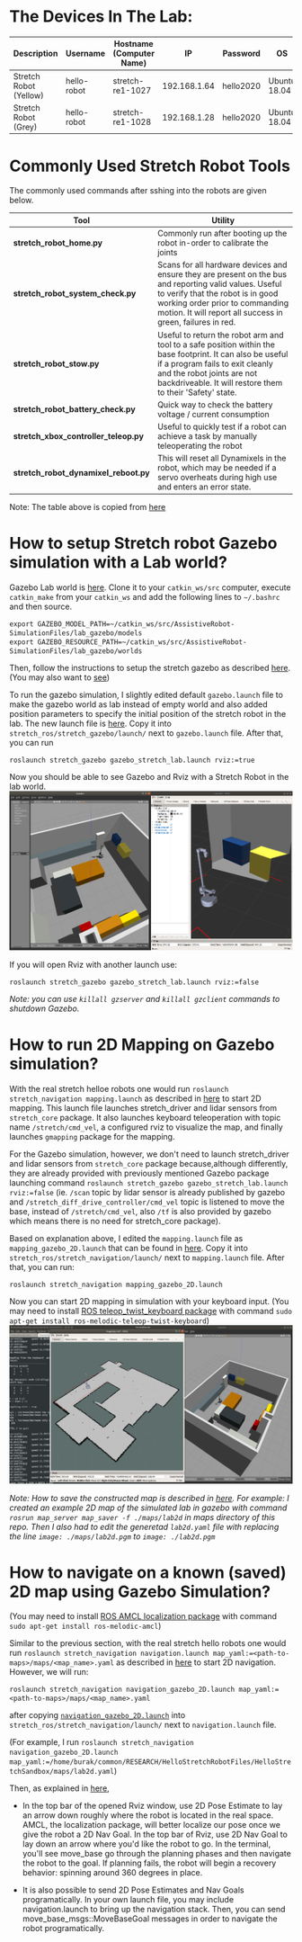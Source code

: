 # The Devices In The Lab:

| Description             | Username       | Hostname (Computer Name) | IP            | Password  | OS           | ROS     |
| ---                     | ---            | ---                      | ---           | ---       | ---          | ---     |
| Stretch Robot (Yellow)    | hello-robot    | stretch-re1-1027         | 192.168.1.64  | hello2020 | Ubuntu 18.04 | Melodic |
| Stretch Robot (Grey)  | hello-robot    | stretch-re1-1028         | 192.168.1.28 | hello2020 | Ubuntu 18.04 | Melodic |

# Commonly Used Stretch Robot Tools

The commonly used commands after sshing into the robots are given below.


| **Tool**                              | **Utility**                                                  |
| ------------------------------------- | ------------------------------------------------------------ |
| **stretch_robot_home.py**             | Commonly run after booting up the robot in-order to calibrate the joints |
| **stretch_robot_system_check.py**     | Scans for all hardware devices and ensure they are present on the bus and reporting valid values. Useful to verify that the robot is in good working order prior to commanding motion. It will report all success in green, failures in red. |
| **stretch_robot_stow.py**             | Useful to return the robot arm and tool to a safe position within the base footprint. It can also be useful if a program fails to exit cleanly and the robot joints are not backdriveable. It will restore them to their 'Safety' state. |
| **stretch_robot_battery_check.py**    | Quick way to check the battery voltage / current consumption |
| **stretch_xbox_controller_teleop.py** | Useful to quickly test if a robot can achieve a task by manually teleoperating the robot |
| **stretch_robot_dynamixel_reboot.py** | This will reset all Dynamixels in the robot, which may be needed if a servo overheats during high use and enters an error state. |

Note: The table above is copied from [here](https://github.com/hello-robot/stretch_body/blob/master/docs/stretch_body_guide.md#commonly-used-tools) 

# How to setup Stretch robot Gazebo simulation with a Lab world?

Gazebo Lab world is [here](https://github.com/burakaksoy/AssistiveRobot-SimulationFiles). Clone it to your `catkin_ws/src` computer, execute `catkin_make` from your `catkin_ws` and add the following lines to `~/.bashrc` and then source.
```
export GAZEBO_MODEL_PATH=~/catkin_ws/src/AssistiveRobot-SimulationFiles/lab_gazebo/models
export GAZEBO_RESOURCE_PATH=~/catkin_ws/src/AssistiveRobot-SimulationFiles/lab_gazebo/worlds
```

Then, follow the instructions to setup the stretch gazebo as described [here](https://github.com/hello-robot/stretch_ros/blob/master/stretch_gazebo/README.md#setup). (You may also want to [see](https://docs.hello-robot.com/untethered_operation/#visualizing-remotely-with-rviz))

To run the gazebo simulation, I slightly edited default `gazebo.launch` file to make the gazebo world as lab instead of empty world and also added position parameters to specify the initial position of the stretch robot in the lab. The new launch file is [here](https://github.com/burakaksoy/HelloStretchSandbox/blob/main/gazebo_stretch_lab.launch). Copy it into `stretch_ros/stretch_gazebo/launch/` next to `gazebo.launch` file. After that, you can run

```
roslaunch stretch_gazebo gazebo_stretch_lab.launch rviz:=true
```
Now you should be able to see Gazebo and Rviz with a Stretch Robot in the lab world.
![stretch_gazebo_in_lab](https://github.com/burakaksoy/HelloStretchSandbox/blob/main/.images/stretch_gazebo_in_lab.png?raw=true)

If you will open Rviz with another launch use:
```
roslaunch stretch_gazebo gazebo_stretch_lab.launch rviz:=false
```

*Note: you can use `killall gzserver` and `killall gzclient` commands to shutdown Gazebo.*

# How to run 2D Mapping on Gazebo simulation?

With the real stretch helloe robots one would run `roslaunch stretch_navigation mapping.launch` as described in [here](https://github.com/hello-robot/stretch_ros/tree/master/stretch_navigation#readme) to start 2D mapping. This launch file launches stretch_driver and lidar sensors from `stretch_core` package. It also launches keyboard teleoperation with topic name `/stretch/cmd_vel`, a configured rviz to visualize the map, and finally launches `gmapping` package for the mapping. 

For the Gazebo simulation, however, we don't need to launch stretch_driver and lidar sensors from `stretch_core` package because,although differently, they are already provided with previously mentioned Gazebo package launching command `roslaunch stretch_gazebo gazebo_stretch_lab.launch rviz:=false` (ie. `/scan` topic by lidar sensor is already published by gazebo and `/stretch_diff_drive_controller/cmd_vel` topic is listened to move the base, instead of `/stretch/cmd_vel`, also `/tf` is also provided by gazebo which means there is no need for stretch_core package). 

Based on explanation above, I edited the `mapping.launch` file as `mapping_gazebo_2D.launch` that can be found in [here](https://github.com/burakaksoy/HelloStretchSandbox/blob/main/mapping_gazebo_2D.launch). Copy it into `stretch_ros/stretch_navigation/launch/` next to `mapping.launch` file. After that, you can run:
```
roslaunch stretch_navigation mapping_gazebo_2D.launch
```
Now you can start 2D mapping in simulation with your keyboard input. (You may need to install [ROS teleop_twist_keyboard package](http://wiki.ros.org/teleop_twist_keyboard) with command `sudo apt-get install ros-melodic-teleop-twist-keyboard`)
![stretch_gazebo_in_lab](https://github.com/burakaksoy/HelloStretchSandbox/blob/main/.images/stretch_gazebo_in_lab_2D_mapping.png?raw=true)

*Note: How to save the constructed map is described in [here](https://github.com/hello-robot/stretch_ros/tree/master/stretch_navigation#readme). For example: I created an example 2D map of the simulated lab in gazebo with command `rosrun map_server map_saver -f ./maps/lab2d` in maps directory of this repo. Then I also had to edit the generetad `lab2d.yaml` file with replacing the line `image: ./maps/lab2d.pgm` to `image: ./lab2d.pgm`*

# How to navigate on a known (saved) 2D map using Gazebo Simulation?
(You may need to install [ROS AMCL localization package](http://wiki.ros.org/teleop_twist_keyboard) with command `sudo apt-get install ros-melodic-amcl`)

Similar to the previous section, with the real stretch hello robots one would run `roslaunch stretch_navigation navigation.launch map_yaml:=<path-to-maps>/maps/<map_name>.yaml` as described in [here](https://github.com/hello-robot/stretch_ros/tree/master/stretch_navigation#readme) to start 2D navigation. However, we will run:
```
roslaunch stretch_navigation navigation_gazebo_2D.launch map_yaml:=<path-to-maps>/maps/<map_name>.yaml
```
after copying [`navigation_gazebo_2D.launch`](https://github.com/burakaksoy/HelloStretchSandbox/blob/main/navigation_gazebo_2D.launch) into `stretch_ros/stretch_navigation/launch/` next to `navigation.launch` file.

(For example, I run `roslaunch stretch_navigation navigation_gazebo_2D.launch map_yaml:=/home/burak/common/RESEARCH/HelloStretchRobotFiles/HelloStretchSandbox/maps/lab2d.yaml`)

Then, as explained in [here](https://github.com/hello-robot/stretch_ros/tree/master/stretch_navigation#readme),
* In the top bar of the opened Rviz window, use 2D Pose Estimate to lay an arrow down roughly where the robot is located in the real space. AMCL, the localization package, will better localize our pose once we give the robot a 2D Nav Goal. In the top bar of Rviz, use 2D Nav Goal to lay down an arrow where you'd like the robot to go. In the terminal, you'll see move_base go through the planning phases and then navigate the robot to the goal. If planning fails, the robot will begin a recovery behavior: spinning around 360 degrees in place.

* It is also possible to send 2D Pose Estimates and Nav Goals programatically. In your own launch file, you may include navigation.launch to bring up the navigation stack. Then, you can send move_base_msgs::MoveBaseGoal messages in order to navigate the robot programatically. 

